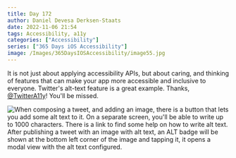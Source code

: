 ```yaml
---
title: Day 172
author: Daniel Devesa Derksen-Staats
date: 2022-11-06 21:54
tags: Accessibility, a11y
categories: ["Accessibility"]
series: ["365 Days iOS Accessibility"]
image: /Images/365DaysIOSAccessibility/image55.jpg
---
```


It is not just about applying accessibility APIs, but about caring, and thinking of features that can make your app more accessible and inclusive to everyone. Twitter's alt-text feature is a great example. Thanks, [@TwitterA11y](https://twitter.com/TwitterA11y)! You'll be missed.

![When composing a tweet, and adding an image, there is a button that lets you add some alt text to it. On a separate screen, you'll be able to write up to 1000 characters. There is a link to find some help on how to write alt text. After publishing a tweet with an image with alt text, an ALT badge will be shown at the bottom left corner of the image and tapping it, it opens a modal view with the alt text configured.](/Images/365DaysIOSAccessibility/image55.jpg)